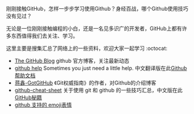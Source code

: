 
刚刚接触GitHub，怎样一步步学习使用Github？身经百战，哪个Github使用技巧没有见过？

无论是一位刚刚接触编程的小白，还是一名见多识广的开发者，GitHub上都有许多东西值得我们去关注、学习。

这里主要是搜集汇总了网络上的一些资料，欢迎大家一起学习 :octocat: 

- [The GitHub Blog](https://github.com/blog) github 官方博客，关注最新动态
- [github help](https://help.github.com/) Sometimes you just need a little help. 中文翻译版在此[Github 帮助文档](https://github.com/waylau/github-help)
- [蒋鑫-GotGitHub](http://www.worldhello.net/gotgithub/#gotgithub) 《Git权威指南》的作者，对Github的介绍博客
- [github-cheat-sheet](https://github.com/tiimgreen/github-cheat-sheet) 关于使用 git 和 github 的一些技巧汇总，中文版在此[GitHub秘籍](https://github.com/tiimgreen/github-cheat-sheet/blob/master/README.zh-cn.md)
- [github 支持的 emoji表情](http://www.emoji-cheat-sheet.com/)
